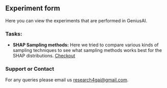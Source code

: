 ## Experiment form

Here you can view the experiments that are performed in GeniusAI.


### Tasks:
* **SHAP Sampling methods:** Here we tried to compare various kinds of sampling techniques to see what sampling methods works best for the SHAP distributions. [Checkout](https://github.com/geniusai-research/experiments/blob/main/docs/shap-sampling.html)


### Support or Contact

For any queries please email us research4gai@gmail.com.
